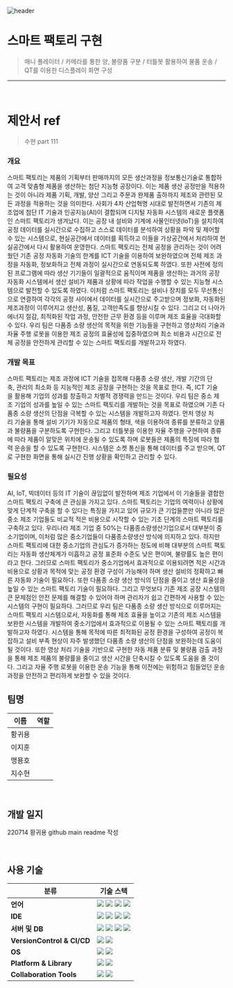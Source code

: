 ![header](https://capsule-render.vercel.app/api?type=waving&color=auto&height=350&section=header&text=Smart%20Factory&fontSize=70&animation=fadeIn&fontAlignY=38&desc=22%20IoT%20SW%20전문가%20개발%204팀&descAlignY=51&descAlign=62)
<!--# Smart-Factory

### 22 IoT SW 전문가 개발 4팀 공모전
<br>
!-->
# 스마트 팩토리 구현

> 매니 퓰레이터 / 카메라를 통한 양, 불량품 구분 / 터틀봇 활용하여 물품 운송 / QT를 이용한 디스플레이 화면 구성

--------------------------------------------------------------------------

<br>

# 제안서 ref

> 수현 part
111
### 개요
스마트 팩토리는 제품의 기획부터 판매까지의 모든 생산과정을 정보통신기술로 통합하여 고객 맞춤형 제품을 생산하는 첨단 지능형 공장이다. 이는 제품 생산 공정만을 적용하는 것이 아니라 제품 기획, 개발, 양산 그리고 주문과 완제품 출하까지 제조와 관련된 모든 과정을 적용하는 것을 의미한다.
사회가 4차 산업혁명 시대로 발전하면서 기존의 제조업에 첨단 IT 기술과 인공지능(AI)이 결합되며 디지털 자동화 시스템의 새로운 플랫폼인 스마트 팩토리가 생겨났다. 이는 공장 내 설비와 기계에 사물인터넷(IoT)을 설치하여 공정 데이터를 실시간으로 수집하고 스스로 데이터를 분석하여 상황을 파악 및 제어할 수 있는 시스템으로, 현실공간에서 데이터를 획득하고 이들을 가상공간에서 처리하여 현실공간에서 다시 활용하여 운영한다. 스마트 팩토리는 전체 공정을 관리하는 것이 어려웠던 기존 공정 자동화 기술의 한계를 ICT 기술을 이용하여 보완하였으며 전체 제조 과정을 자동화, 정보화하고 전체 과정이 실시간으로 연동되도록 하였다. 또한 사전에 정의된 프로그램에 따라 생산 기기들이 일괄적으로 움직이며 제품을 생산하는 과거의 공장 자동화 시스템에서 생산 설비가 제품과 상황에 따라 작업을 수행할 수 있는 지능형 시스템으로 발전할 수 있도록 하였다.
이처럼 스마트 팩토리는 설비나 장치를 모두 무선통신으로 연결하여 각각의 공정 사이에서 데이터를 실시간으로 주고받으며 정보화, 자동화된 제조과정이 이루어지고 생산성, 품질, 고객만족도를 향상시킬 수 있다. 그리고 더 나아가 에너지 절감, 최적화된 작업 과정, 안전한 근무 환경 등을 이루며 제조 효율을 극대화할 수 있다.
우리 팀은 다품종 소량 생산의 목적을 위한 기능들을 구현하고 영상처리 기술과 자율 주행 로봇을 이용한 제조 공정의 효율성에 집중하였으며 최소 비용과 시간으로 전체 공정을 안전하게 관리할 수 있는 스마트 팩토리를 개발하고자 하였다.

### 개발 목표
스마트 팩토리는 제조 과정에 ICT 기술을 접목해 다품종 소량 생산, 개발 기간의 단축, 관리의 최소화 등 지능적인 제조 공정을 구현하는 것을 목표로 한다. 즉, ICT 기술을 활용해 기업의 성과를 창출하고 차별적 경쟁력을 만드는 것이다. 우리 팀은 중소 제조 기업의 성과를 높일 수 있는 스마트 팩토리를 개발하는 것을 목표로 하였으며 기존 다품종 소량 생산의 단점을 극복할 수 있는 시스템을 개발하고자 하였다. 먼저 영상 처리 기술을 통해 설비 기기가 자동으로 제품의 형태, 색을 이용하여 종류를 분류하고 양품과 불량품을 구분하도록 구현한다. 그리고 터틀봇을 이용한 자율 주행을 구현하여 종류에 따라 제품이 알맞은 위치에 운송될 수 있도록 하며 로봇들은 제품의 특징에 따라 협력 운송을 할 수 있도록 구현한다. 시스템은 소켓 통신을 통해 데이터를 주고 받으며, QT로 구현한 화면을 통해 실시간 진행 상황을 확인하고 관리할 수 있다.

### 필요성
AI, IoT, 빅데이터 등의 IT 기술이 끊임없이 발전하며 제조 기업에서 이 기술들을 결합한 스마트 팩토리 구축에 큰 관심을 가지고 있다.
스마트 팩토리는 기업의 여력이나 상황에 맞게 단계적 구축을 할 수 있다는 특징을 가지고 있어 규모가 큰 기업들뿐만 아니라 많은 중소 제조 기업들도 비교적 적은 비용으로 시작할 수 있는 기초 단계의 스마트 팩토리를 구축하고 있다.
우리나라 제조 기업 중 50%는 다품종소량생산기업으로서 대부분이 중소기업이며, 이처럼 많은 중소기업들이 다품종소량생산 방식에 의지하고 있다.
하지만 스마트 팩토리에 대한 중소기업의 관심도가 증가하는 정도에 비해 대부분의 스마트 팩토리는 자동화 생산체계가 미흡하고 공정 표준화 수준도 낮은 편이며, 불량률도 높은 편이라고 한다.
그러므로 스마트 팩토리가 중소기업에서 효과적으로 이용되려면 적은 시간과 비용으로 상황과 목적에 맞는 공정 환경 구성이 가능해야 하며 생산 설비의 정확하고 빠른 자동화 기술이 필요하다. 또한 다품종 소량 생산 방식의 단점을 줄이고 생산 효율성을 높일 수 있는 스마트 팩토리 기술이 필요하다. 그리고 무엇보다 기존 제조 공장 시스템의 큰 문제점인 안전 문제를 해결할 수 있어야 하며 관리자가 쉽고 간편하게 사용할 수 있는 시스템의 구현이 필요하다.
그러므로 우리 팀은 다품종 소량 생산 방식으로 이루어지는 스마트 팩토리 시스템으로서, 자동화를 통해 제조 효율을 높이고 기존의 제조 시스템을 보완한 시스템을 개발하여 중소기업에서 효과적으로 이용될 수 있는 스마트 팩토리를 개발하고자 하였다.
시스템을 통해 목적에 따른 최적화된 공정 환경을 구성하여 공정이 복잡하고 설비 부족 현상이 자주 발생했던 다품종 소량 생산의 단점을 보완하는데 도움이 될 것이다. 또한 영상 처리 기술을 기반으로 구현한 자동 제품 분류 및 불량품 검출 과정을 통해 제조 제품의 불량률을 줄이고 생산 시간을 단축시킬 수 있도록 도움을 줄 것이다. 그리고 자율 주행 로봇을 이용한 운송 기능을 통해 이전에는 위험하고 힘들었던 운송 과정을 안전하고 편리하게 보완할 수 있을 것이다.

## 팀명

| 이름 | 역할 |
| ------ | ------------------------------------------------ |
| 황귀용 |  |
| 이지훈 |  |
| 맹용호 |  |
| 지수현 |  |

<br>

## 개발 일지

220714 황귀용 github main readme 작성

<br>

## 사용 기술 

| <center>분류</center> | <center>기술 스택</center> |
| :-------------------- | :-------------------------------------------------------------------------------------------------------------------------------------------------------------------------------------------------------------------------------------------------------------------------------------------------------------------------------------------------------------------------------------------------------------------------------------------- |
| __언어__ |<img src="https://img.shields.io/badge/C-A8B9CC?style=flat-square&logo=C&logoColor=white"/> <img src="https://img.shields.io/badge/C++-00599C?style=flat-square&logo=C%2B%2B&logoColor=white"/> <img src="https://img.shields.io/badge/Python-3776AB?style=flat-square&logo=Python&logoColor=white"/> <img src="https://img.shields.io/badge/Java-007396?style=flat-square&logo=Java&logoColor=white"/> |
| __IDE__ | <img src="https://img.shields.io/badge/Arduino-00979D?style=flat-square&logo=Arduino&logoColor=white"/> <img src="https://img.shields.io/badge/STM32-03234B?style=flat-square&logo=STMicroelectronics&logoColor=white"/> <img src="https://img.shields.io/badge/Raspberry Pi-A22846?style=flat-square&logo=Raspberry Pi&logoColor=white"/> <img src="https://img.shields.io/badge/Jetson Nano-76B900?style=flat-square&logo=NVIDIA&logoColor=white"/> |
| __서버 및 DB__|<img src="https://img.shields.io/badge/MSSQL-CC2927?style=flat-square&logo=Microsoft SQL Server&logoColor=white"/>  <img src="https://img.shields.io/badge/Apache-D22128?style=flat-square&logo=Apache&logoColor=white"/> <img src="https://img.shields.io/badge/PHP-777BB4?style=flat-square&logo=PHP&logoColor=white"/> <img src="https://img.shields.io/badge/MySQL-4479A1?style=flat-square&logo=MySQL&logoColor=white"/>|
| __VersionControl & CI/CD__| <img src="https://img.shields.io/badge/Git-F05032?style=flat-square&logo=Git&logoColor=white"/> <img src="https://img.shields.io/badge/GitHub-181717?style=flat-square&logo=GitHub&logoColor=white"/>|
| __OS__|<img src="https://img.shields.io/badge/Windows10-0078D6?style=flat-square&logo=Windows&logoColor=white"/> <img src="https://img.shields.io/badge/Ubuntu20.04-E95420?style=flat-square&logo=Ubuntu&logoColor=white"/>|
| __Platform & Library__|<img src="https://img.shields.io/badge/ROS-22314E?style=flat-square&logo=ROS&logoColor=white"/> <img src="https://img.shields.io/badge/OpenCV-5C3EE8?style=flat-square&logo=OpenCV&logoColor=white"/>|
| __Collaboration Tools__|<img src="https://img.shields.io/badge/Google Docs-4285F4?style=flat-square&logo=Google&logoColor=white"/>  <img src="https://img.shields.io/badge/Notion-000000?style=flat-square&logo=Notion&logoColor=white"/>|

